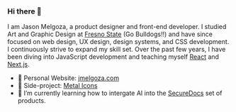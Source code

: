 ### Hi there 👋

I am Jason Melgoza, a product designer and front-end developer. I studied Art and Graphic Design at [Fresno State](https://www.fresnostate.edu/) (Go Bulldogs!!) and have since focused on web design, UX design, design systems, and CSS development. I continuously strive to expand my skill set. Over the past few years, I have been diving into JavaScript development and teaching myself [React](https://react.dev/) and [Next.js](https://nextjs.org/).

- 📔 Personal Website: [jmelgoza.com](https://jmelgoza.com)
- 🤘 Side-project: [Metal Icons](https://metalicons.com)
- 🌱 I’m currently learning how to intergate AI into the [SecureDocs](https://securedocs.com) set of products.

<!--
**jasonmelgoza/jasonmelgoza** is a ✨ _special_ ✨ repository because its `README.md` (this file) appears on your GitHub profile.

Here are some ideas to get you started:

- 🔭 I’m currently working on ...
- 🌱 I’m currently learning ...
- 👯 I’m looking to collaborate on ...
- 🤔 I’m looking for help with ...
- 💬 Ask me about ...
- 📫 How to reach me: ...
- 😄 Pronouns: ...
- ⚡ Fun fact: ...
-->
